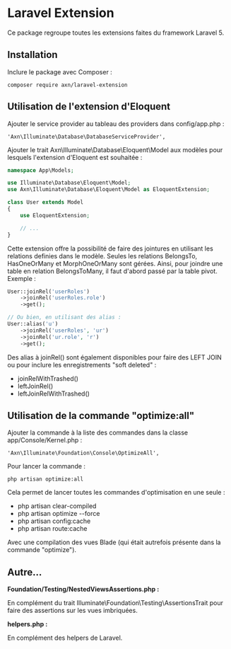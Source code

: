 # Laravel Extension

Ce package regroupe toutes les extensions faites du framework Laravel 5.

## Installation

Inclure le package avec Composer :

```
composer require axn/laravel-extension
```

## Utilisation de l'extension d'Eloquent

Ajouter le service provider au tableau des providers dans config/app.php :

```
'Axn\Illuminate\Database\DatabaseServiceProvider',
```

Ajouter le trait Axn\Illuminate\Database\Eloquent\Model aux modèles pour lesquels
l'extension d'Eloquent est souhaitée :

```php
namespace App\Models;

use Illuminate\Database\Eloquent\Model;
use Axn\Illuminate\Database\Eloquent\Model as EloquentExtension;

class User extends Model
{
    use EloquentExtension;

    // ...
}
```

Cette extension offre la possibilité de faire des jointures en utilisant les relations
definies dans le modèle. Seules les relations BelongsTo, HasOneOrMany et MorphOneOrMany
sont gérées. Ainsi, pour joindre une table en relation BelongsToMany, il faut d'abord
passé par la table pivot. Exemple :

```php
User::joinRel('userRoles')
    ->joinRel('userRoles.role')
    ->get();

// Ou bien, en utilisant des alias :
User::alias('u')
    ->joinRel('userRoles', 'ur')
    ->joinRel('ur.role', 'r')
    ->get();
```

Des alias à joinRel() sont également disponibles pour faire des LEFT JOIN ou pour inclure
les enregistrements "soft deleted" :

 - joinRelWithTrashed()
 - leftJoinRel()
 - leftJoinRelWithTrashed()

## Utilisation de la commande "optimize:all"

Ajouter la commande à la liste des commandes dans la classe app/Console/Kernel.php :

```
'Axn\Illuminate\Foundation\Console\OptimizeAll',
```

Pour lancer la commande :

```
php artisan optimize:all
```

Cela permet de lancer toutes les commandes d'optimisation en une seule :

 - php artisan clear-compiled
 - php artisan optimize --force
 - php artisan config:cache
 - php artisan route:cache

Avec une compilation des vues Blade (qui était autrefois présente dans la commande "optimize").

## Autre...

**Foundation/Testing/NestedViewsAssertions.php :**

En complément du trait Illuminate\Foundation\Testing\AssertionsTrait pour faire des
assertions sur les vues imbriquées.

**helpers.php :**

En complément des helpers de Laravel.
